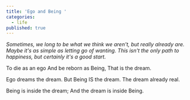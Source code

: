 ```yaml
---
title: 'Ego and Being '
categories:
  - life
published: true
---
```


_Sometimes, we long to be what we think we aren't, but really already are. Maybe it's as simple as letting go of wanting. This isn't the only path to happiness, but  certainly it's a good start._

To die as an ego
And be reborn as Being,
That is the dream.

Ego dreams the dream.
But Being IS the dream.
The dream already real.

Being is inside the dream;
And the dream is inside Being.
